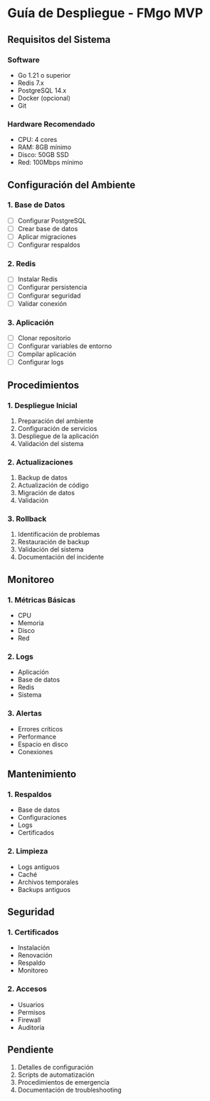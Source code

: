 # Guía de Despliegue - FMgo MVP

## Requisitos del Sistema

### Software
- Go 1.21 o superior
- Redis 7.x
- PostgreSQL 14.x
- Docker (opcional)
- Git

### Hardware Recomendado
- CPU: 4 cores
- RAM: 8GB mínimo
- Disco: 50GB SSD
- Red: 100Mbps mínimo

## Configuración del Ambiente

### 1. Base de Datos
- [ ] Configurar PostgreSQL
- [ ] Crear base de datos
- [ ] Aplicar migraciones
- [ ] Configurar respaldos

### 2. Redis
- [ ] Instalar Redis
- [ ] Configurar persistencia
- [ ] Configurar seguridad
- [ ] Validar conexión

### 3. Aplicación
- [ ] Clonar repositorio
- [ ] Configurar variables de entorno
- [ ] Compilar aplicación
- [ ] Configurar logs

## Procedimientos

### 1. Despliegue Inicial
1. Preparación del ambiente
2. Configuración de servicios
3. Despliegue de la aplicación
4. Validación del sistema

### 2. Actualizaciones
1. Backup de datos
2. Actualización de código
3. Migración de datos
4. Validación

### 3. Rollback
1. Identificación de problemas
2. Restauración de backup
3. Validación del sistema
4. Documentación del incidente

## Monitoreo

### 1. Métricas Básicas
- CPU
- Memoria
- Disco
- Red

### 2. Logs
- Aplicación
- Base de datos
- Redis
- Sistema

### 3. Alertas
- Errores críticos
- Performance
- Espacio en disco
- Conexiones

## Mantenimiento

### 1. Respaldos
- Base de datos
- Configuraciones
- Logs
- Certificados

### 2. Limpieza
- Logs antiguos
- Caché
- Archivos temporales
- Backups antiguos

## Seguridad

### 1. Certificados
- Instalación
- Renovación
- Respaldo
- Monitoreo

### 2. Accesos
- Usuarios
- Permisos
- Firewall
- Auditoría

## Pendiente

1. Detalles de configuración
2. Scripts de automatización
3. Procedimientos de emergencia
4. Documentación de troubleshooting 